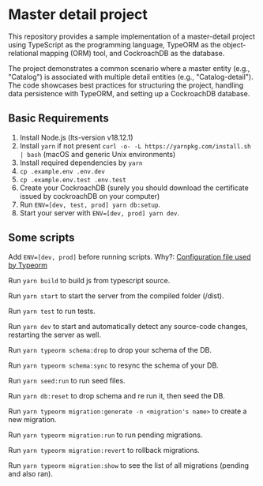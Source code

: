 # Master detail project

This repository provides a sample implementation of a master-detail project using TypeScript as the programming language, TypeORM as the object-relational mapping (ORM) tool, and CockroachDB as the database.

The project demonstrates a common scenario where a master entity (e.g., "Catalog") is associated with multiple detail entities (e.g., "Catalog-detail"). The code showcases best practices for structuring the project, handling data persistence with TypeORM, and setting up a CockroachDB database.

## Basic Requirements

1. Install Node.js (lts-version v18.12.1)
2. Install `yarn` if not present `curl -o- -L https://yarnpkg.com/install.sh | bash` (macOS and generic Unix environments)
3. Install required dependencies by `yarn`
4. `cp .example.env .env.dev`
5. `cp .example.env.test .env.test`
6. Create your CockroachDB (surely you should download the certificate issued by cockroachDB on your computer)
7. Run `ENV=[dev, test, prod] yarn db:setup`.
8. Start your server with `ENV=[dev, prod] yarn dev`.

## Some scripts

Add `ENV=[dev, prod]` before running scripts.
Why?: [Configuration file used by Typeorm](https://typeorm.io/#/using-ormconfig/which-configuration-file-is-used-by-typeorm)

Run `yarn build` to build js from typescript source.

Run `yarn start` to start the server from the compiled folder (/dist).

Run `yarn test` to run tests.

Run `yarn dev` to start and automatically detect any source-code changes, restarting the server as well.

Run `yarn typeorm schema:drop` to drop your schema of the DB.

Run `yarn typeorm schema:sync` to resync the schema of your DB.

Run `yarn seed:run` to run seed files.

Run `yarn db:reset` to drop schema and re run it, then seed the DB.

Run `yarn typeorm migration:generate -n <migration's name>` to create a new migration.

Run `yarn typeorm migration:run` to run pending migrations.

Run `yarn typeorm migration:revert` to rollback migrations.

Run `yarn typeorm migration:show` to see the list of all migrations (pending and also ran).